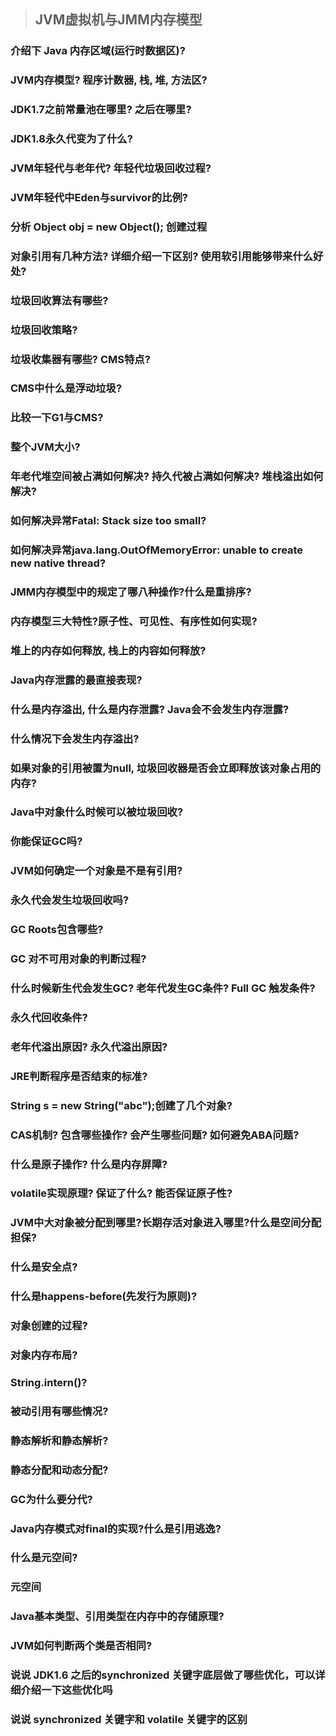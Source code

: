> ## JVM虚拟机与JMM内存模型
### 介绍下 Java 内存区域(运行时数据区)?
### JVM内存模型? 程序计数器, 栈, 堆, 方法区?
### JDK1.7之前常量池在哪里? 之后在哪里?
### JDK1.8永久代变为了什么?
### JVM年轻代与老年代? 年轻代垃圾回收过程? 
### JVM年轻代中Eden与survivor的比例?
### 分析 Object obj = new Object(); 创建过程
### 对象引用有几种方法? 详细介绍一下区别? 使用软引用能够带来什么好处?
### 垃圾回收算法有哪些?
### 垃圾回收策略?
### 垃圾收集器有哪些? CMS特点?
### CMS中什么是浮动垃圾?
### 比较一下G1与CMS?
### 整个JVM大小?
### 年老代堆空间被占满如何解决? 持久代被占满如何解决? 堆栈溢出如何解决?
### 如何解决异常Fatal: Stack size too small?
### 如何解决异常java.lang.OutOfMemoryError: unable to create new native thread?
### JMM内存模型中的规定了哪八种操作?什么是重排序?
### 内存模型三大特性?原子性、可见性、有序性如何实现?
### 堆上的内存如何释放, 栈上的内容如何释放?
### Java内存泄露的最直接表现? 
### 什么是内存溢出, 什么是内存泄露? Java会不会发生内存泄露?
### 什么情况下会发生内存溢出?
### 如果对象的引用被置为null, 垃圾回收器是否会立即释放该对象占用的内存?
### Java中对象什么时候可以被垃圾回收?
### 你能保证GC吗?
### JVM如何确定一个对象是不是有引用?
### 永久代会发生垃圾回收吗?
### GC Roots包含哪些?
### GC 对不可用对象的判断过程?
### 什么时候新生代会发生GC? 老年代发生GC条件? Full GC 触发条件?
### 永久代回收条件?
### 老年代溢出原因? 永久代溢出原因?
### JRE判断程序是否结束的标准?
### String s = new String("abc");创建了几个对象?
### CAS机制? 包含哪些操作? 会产生哪些问题? 如何避免ABA问题?
### 什么是原子操作? 什么是内存屏障?
### volatile实现原理? 保证了什么? 能否保证原子性?
### JVM中大对象被分配到哪里?长期存活对象进入哪里?什么是空间分配担保?
### 什么是安全点?
### 什么是happens-before(先发行为原则)?
### 对象创建的过程?
### 对象内存布局?
### String.intern()?
### 被动引用有哪些情况?
### 静态解析和静态解析?
### 静态分配和动态分配?
### GC为什么要分代?
### Java内存模式对final的实现?什么是引用逃逸?
### 什么是元空间?
### 元空间
### Java基本类型、引用类型在内存中的存储原理?
### JVM如何判断两个类是否相同?
### 说说 JDK1.6 之后的synchronized 关键字底层做了哪些优化，可以详细介绍一下这些优化吗
### 说说 synchronized 关键字和 volatile 关键字的区别
